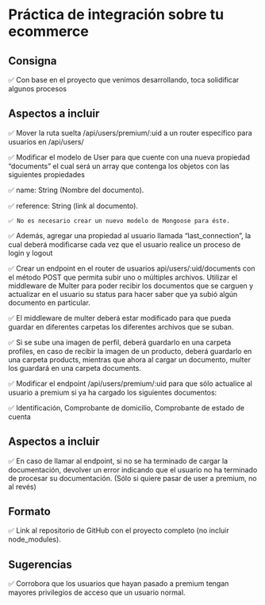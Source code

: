 # Práctica de integración sobre tu ecommerce

## Consigna

✅ Con base en el proyecto que venimos desarrollando, toca solidificar algunos procesos

## Aspectos a incluir

✅ Mover la ruta suelta /api/users/premium/:uid a un router específico para usuarios en /api/users/

✅ Modificar el modelo de User para que cuente con una nueva propiedad “documents” el cual será un array que contenga los objetos con las siguientes propiedades

  ✅ name: String (Nombre del documento).

  ✅ reference: String (link al documento).

  	✅ No es necesario crear un nuevo modelo de Mongoose para éste.

✅ Además, agregar una propiedad al usuario llamada “last_connection”, la cual deberá modificarse cada vez que el usuario realice un proceso de login y logout

✅ Crear un endpoint en el router de usuarios api/users/:uid/documents con el método POST que permita subir uno o múltiples archivos. Utilizar el middleware de Multer para poder recibir los documentos que se carguen y actualizar en el usuario su status para hacer saber que ya subió algún documento en particular.

✅ El middleware de multer deberá estar modificado para que pueda guardar en diferentes carpetas los diferentes archivos que se suban.

  ✅ Si se sube una imagen de perfil, deberá guardarlo en una carpeta profiles, en caso de recibir la imagen de un producto, deberá guardarlo en una carpeta products, mientras que ahora al cargar un documento, multer los guardará en una carpeta documents.

✅ Modificar el endpoint /api/users/premium/:uid   para que sólo actualice al usuario a premium si ya ha cargado los siguientes documentos:

  ✅ Identificación, Comprobante de domicilio, Comprobante de estado de cuenta


## Aspectos a incluir

✅ En caso de llamar al endpoint, si no se ha terminado de cargar la documentación, devolver un error indicando que el usuario no ha terminado de procesar su documentación. 
(Sólo si quiere pasar de user a premium, no al revés)

## Formato

✅ Link al repositorio de GitHub con el proyecto completo (no incluir node_modules).


## Sugerencias

✅ Corrobora que los usuarios que hayan pasado a premium tengan mayores privilegios de acceso que un usuario normal.
